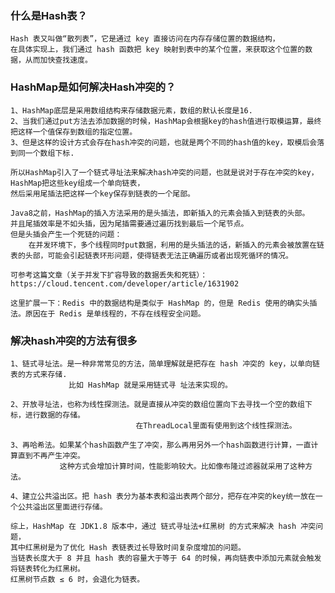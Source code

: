 
### 什么是Hash表？
    Hash 表又叫做“散列表”，它是通过 key 直接访问在内存存储位置的数据结构， 
    在具体实现上，我们通过 hash 函数把 key 映射到表中的某个位置，来获取这个位置的数据，从而加快查找速度。


### HashMap是如何解决Hash冲突的？
    1、HashMap底层是采用数组结构来存储数据元素，数组的默认长度是16.
    2、当我们通过put方法去添加数据的时候，HashMap会根据key的hash值进行取模运算，最终把这样一个值保存到数组的指定位置。
    3、但是这样的设计方式会存在hash冲突的问题，也就是两个不同的hash值的key，取模后会落到同一个数组下标.

    所以HashMap引入了一个链式寻址法来解决hash冲突的问题，也就是说对于存在冲突的key，HashMap把这些key组成一个单向链表，
    然后采用尾插法把这样一个key保存到链表的一个尾部。

    Java8之前，HashMap的插入方法采用的是头插法，即新插入的元素会插入到链表的头部。
    并且尾插效率是不如头插，因为尾插需要通过遍历找到最后一个尾节点。
    但是头插会产生一个死链的问题：
        在并发环境下，多个线程同时put数据，利用的是头插法的话，新插入的元素会被放置在链表的头部，可能会引起链表环形问题，使得链表无法正确遍历或者出现死循环的情况。

    可参考这篇文章（关于并发下扩容导致的数据丢失和死链）：https://cloud.tencent.com/developer/article/1631902
    
    这里扩展一下：Redis 中的数据结构是类似于 HashMap 的，但是 Redis 使用的确实头插法。原因在于 Redis 是单线程的，不存在线程安全问题。

### 解决hash冲突的方法有很多
    1、链式寻址法。是一种非常常见的方法，简单理解就是把存在 hash 冲突的 key，以单向链表的方式来存储.
                 比如 HashMap 就是采用链式寻 址法来实现的。
    
    2、开放寻址法，也称为线性探测法。就是直接从冲突的数组位置向下去寻找一个空的数组下标，进行数据的存储。
                                在ThreadLocal里面有使用到这个线性探测法。
    
    3、再哈希法。如果某个hash函数产生了冲突，那么再用另外一个hash函数进行计算，一直计算直到不再产生冲突。
               这种方式会增加计算时间，性能影响较大。比如像布隆过滤器就采用了这种方法。
    
    4、建立公共溢出区。把 hash 表分为基本表和溢出表两个部分，把存在冲突的key统一放在一个公共溢出区里面进行存储。
    
    综上，HashMap 在 JDK1.8 版本中，通过 链式寻址法+红黑树 的方式来解决 hash 冲突问题，
    其中红黑树是为了优化 Hash 表链表过长导致时间复杂度增加的问题。
    当链表长度大于 8 并且 hash 表的容量大于等于 64 的时候，再向链表中添加元素就会触发将链表转化为红黑树。 
    红黑树节点数 ≤ 6 时，会退化为链表。
